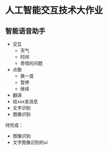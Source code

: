 # 人工智能交互技术大作业

## 智能语音助手

- 交互
  - 天气
  - 时间
  - 奇怪的问题
- 点歌
  - 换一首
  - 暂停
  - 继续
- 翻译
- 给xxx发消息
- 文字识别
- 图像识别

待完成：

- 图像识别
- 文字图像识别的ui
